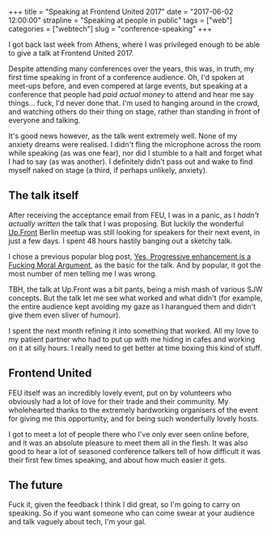 +++
title = "Speaking at Frontend United 2017"
date = "2017-06-02 12:00:00"
strapline = "Speaking at people in public"
tags = ["web"]
categories = ["webtech"]
slug = "conference-speaking"
+++

I got back last week from Athens, where I was privileged enough to be able to give a talk at Frontend United 2017.

Despite attending many conferences over the years, this was, in truth, my first time speaking in front of a conference audience. Oh, I'd spoken at meet-ups before, and even compered at large events, but speaking at a conference that people had _paid actual money_ to attend and hear me say things... fuck, I'd never done that. I'm used to hanging around in the crowd, and watching others do their thing on stage, rather than standing in front of everyone and talking.

It's good news however, as the talk went extremely well. None of my anxiety dreams were realised. I didn't fling the microphone across the room while speaking (as was one fear), nor did I stumble to a halt and forget what I had to say (as was another). I definitely didn't pass out and wake to find myself naked on stage (a third, if perhaps unlikely, anxiety).

## The talk itself

After receiving the acceptance email from FEU, I was in a panic, as I _hadn't actually written_ the talk that I was proposing.  But luckily the wonderful [Up.Front](http://up.front.ug/) Berlin meetup was still looking for speakers for their next event, in just a few days. I spent 48 hours hastily banging out a sketchy talk.

I chose a previous popular blog post, [Yes, Progressive enhancement is a Fucking Moral Argument](/blog/progressive-enhancement), as the basic for the talk. And by popular, it got the most number of men telling me I was wrong.  

TBH, the talk at Up.Front was a bit pants, being a mish mash of various SJW concepts. But the talk let me see what worked and what didn't (for example, the entire audience kept avoiding my gaze as I harangued them and didn't give them even sliver of humour).

I spent the next month refining it into something that worked. All my love to my patient partner who had to put up with me hiding in cafes and working on it at silly hours. I really need to get better at time boxing this kind of stuff.

## Frontend United

FEU itself was an incredibly lovely event, put on by volunteers who obviously had a lot of love for their trade and their community. My wholehearted thanks to the extremely hardworking organisers of the event for giving me this opportunity, and for being such wonderfully lovely hosts.

I got to meet a lot of people there who I've only ever seen online before, and it was an absolute pleasure to meet them all in the flesh. It was also good to hear a lot of seasoned conference talkers tell of how difficult it was their first few times speaking, and about how much easier it gets.

## The future

Fuck it, given the feedback I think I did great, so I'm going to carry on speaking. So if you want someone who can come swear at your audience and talk vaguely about tech, I'm your gal.
